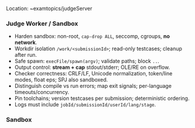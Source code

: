 
Location: ~examtopics/judgeServer

### Judge Worker / Sandbox
- Harden sandbox: non-root, `cap-drop ALL`, seccomp, cgroups, **no network**.
- Workdir isolation `/work/<submissionId>`; read-only testcases; cleanup after run.
- Safe spawn: `execFile/spawn(argv)`; validate paths; block `..`.
- Output control: **stream + cap** stdout/stderr; OLE/RE on overflow.
- Checker correctness: CRLF/LF, Unicode normalization, token/line modes, float eps; SPJ also sandboxed.
- Distinguish compile vs run errors; map exit signals; per-language timeouts/concurrency.
- Pin toolchains; version testcases per submission; deterministic ordering.
- Logs must include `jobId/submissionId/userId/lang/stage`.

### Sandbox
